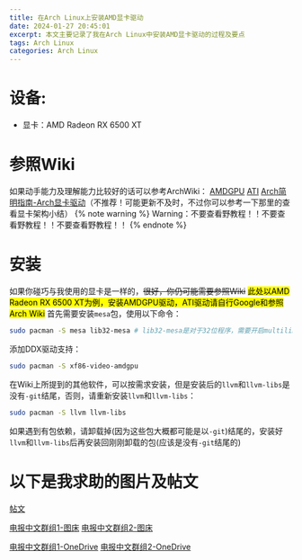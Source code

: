 ```yaml
---
title: 在Arch Linux上安装AMD显卡驱动
date: 2024-01-27 20:45:01
excerpt: 本文主要记录了我在Arch Linux中安装AMD显卡驱动的过程及要点 
tags: Arch Linux
categories: Arch Linux
---
```

# 设备:
- 显卡：AMD Radeon RX 6500 XT
# 参照Wiki
如果动手能力及理解能力比较好的话可以参考ArchWiki：
[AMDGPU](https://wiki.archlinuxcn.org/wiki/AMDGPU)
[ATI](https://wiki.archlinuxcn.org/wiki/ATI)
[Arch简明指南-Arch显卡驱动](https://arch.icekylin.online/guide/rookie/graphic-driver.html#%E7%8B%AC%E7%AB%8B%E6%98%BE%E5%8D%A1)（不推荐！可能更新不及时，不过你可以参考一下那里的查看显卡架构小结）
{% note warning %}
Warning：不要查看野教程！！不要查看野教程！！不要查看野教程！！
{% endnote %}
# 安装
如果你碰巧与我使用的显卡是一样的，~~很好，你仍可能需要参照Wiki~~
<mark>此处以AMD Radeon RX 6500 XT为例，安装AMDGPU驱动，ATI驱动请自行Google和参照Arch Wiki</mark>
首先需要安装`mesa`包，使用以下命令：
```bash
sudo pacman -S mesa lib32-mesa # lib32-mesa是对于32位程序，需要开启multilib
```
添加DDX驱动支持：
```bash
sudo pacman -S xf86-video-amdgpu
```
在Wiki上所提到的其他软件，可以按需求安装，但是安装后的`llvm`和`llvm-libs`是没有`-git`结尾，否则，请重新安装`llvm`和`llvm-libs`：
```bash
sudo pacman -S llvm llvm-libs
```
如果遇到有包依赖，请卸载掉(因为这些包大概都可能是以`-git`)结尾的，安装好`llvm`和`llvm-libs`后再安装回刚刚卸载的包(应该是没有`-git`结尾的)
# 以下是我求助的图片及帖文
[帖文](https://bbs.archlinuxcn.org/viewtopic.php?id=14013)

[电报中文群组1-图床](https://s1.imagehub.cc/images/2024/01/26/1853fdbb328161e95bce6608f155e39a.jpeg)
[电报中文群组2-图床](https://s1.imagehub.cc/images/2024/01/26/15fadfc09ed8a6f85bb2177d12e7e6a0.png)

[电报中文群组1-OneDrive](https://pilihu2023-my.sharepoint.com/:i:/g/personal/pilihu_pilihu2023_onmicrosoft_com/EYyv6xJUqHBJnx04Q13hmCQBVg9XeTU1bNJv3iqt06YBOw?e=kYMRs3)
[电报中文群组2-OneDrive](https://pilihu2023-my.sharepoint.com/:i:/g/personal/pilihu_pilihu2023_onmicrosoft_com/EQ3LrS0CMz1ApN4tsH4ea6MBKeGqIPw7SC-YS9ycU5-SnQ?e=vBQIed)
